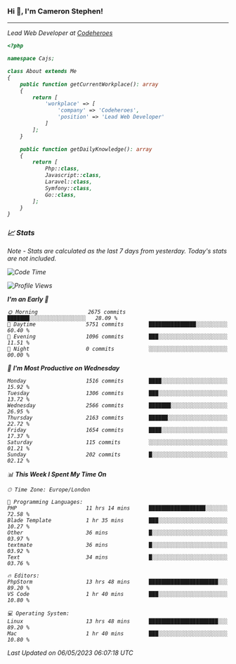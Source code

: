### Hi 👋, I'm Cameron Stephen!
<hr>
<p><em>Lead Web Developer at <a href="https://codeheroes.co.uk">Codeheroes</a></p>


```php
<?php

namespace Cajs;

class About extends Me
{
    public function getCurrentWorkplace(): array
    {
        return [
            'workplace' => [
                'company' => 'Codeheroes',
                'position' => 'Lead Web Developer'
            ]
        ];
    }

    public function getDailyKnowledge(): array
    {
        return [
            Php::class,
            Javascript::class,
            Laravel::class,
            Symfony::class,
            Go::class,
        ];
    }
}
```

### 📈 Stats
<p><em>Note - Stats are calculated as the last 7 days from yesterday. Today's stats are not included.</em></p>


<!--START_SECTION:waka-->
![Code Time](http://img.shields.io/badge/Code%20Time-3%2C361%20hrs%2051%20mins-blue)

![Profile Views](http://img.shields.io/badge/Profile%20Views-0-blue)

**I'm an Early 🐤** 

```text
🌞 Morning                2675 commits        ███████░░░░░░░░░░░░░░░░░░   28.09 % 
🌆 Daytime                5751 commits        ███████████████░░░░░░░░░░   60.40 % 
🌃 Evening                1096 commits        ███░░░░░░░░░░░░░░░░░░░░░░   11.51 % 
🌙 Night                  0 commits           ░░░░░░░░░░░░░░░░░░░░░░░░░   00.00 % 
```
📅 **I'm Most Productive on Wednesday** 

```text
Monday                   1516 commits        ████░░░░░░░░░░░░░░░░░░░░░   15.92 % 
Tuesday                  1306 commits        ███░░░░░░░░░░░░░░░░░░░░░░   13.72 % 
Wednesday                2566 commits        ███████░░░░░░░░░░░░░░░░░░   26.95 % 
Thursday                 2163 commits        ██████░░░░░░░░░░░░░░░░░░░   22.72 % 
Friday                   1654 commits        ████░░░░░░░░░░░░░░░░░░░░░   17.37 % 
Saturday                 115 commits         ░░░░░░░░░░░░░░░░░░░░░░░░░   01.21 % 
Sunday                   202 commits         █░░░░░░░░░░░░░░░░░░░░░░░░   02.12 % 
```


📊 **This Week I Spent My Time On** 

```text
🕑︎ Time Zone: Europe/London

💬 Programming Languages: 
PHP                      11 hrs 14 mins      ██████████████████░░░░░░░   72.58 % 
Blade Template           1 hr 35 mins        ███░░░░░░░░░░░░░░░░░░░░░░   10.27 % 
Other                    36 mins             █░░░░░░░░░░░░░░░░░░░░░░░░   03.97 % 
textmate                 36 mins             █░░░░░░░░░░░░░░░░░░░░░░░░   03.92 % 
Text                     34 mins             █░░░░░░░░░░░░░░░░░░░░░░░░   03.76 % 

🔥 Editors: 
PhpStorm                 13 hrs 48 mins      ██████████████████████░░░   89.20 % 
VS Code                  1 hr 40 mins        ███░░░░░░░░░░░░░░░░░░░░░░   10.80 % 

💻 Operating System: 
Linux                    13 hrs 48 mins      ██████████████████████░░░   89.20 % 
Mac                      1 hr 40 mins        ███░░░░░░░░░░░░░░░░░░░░░░   10.80 % 
```


 Last Updated on 06/05/2023 06:07:18 UTC
<!--END_SECTION:waka-->
